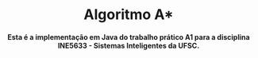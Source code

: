 <h1 align="center">Algoritmo A*</h1>

<h4 align="center">Esta é a implementação em Java do trabalho prático A1 para a disciplina <b>INE5633 - Sistemas Inteligentes</b> da UFSC.</h4>
